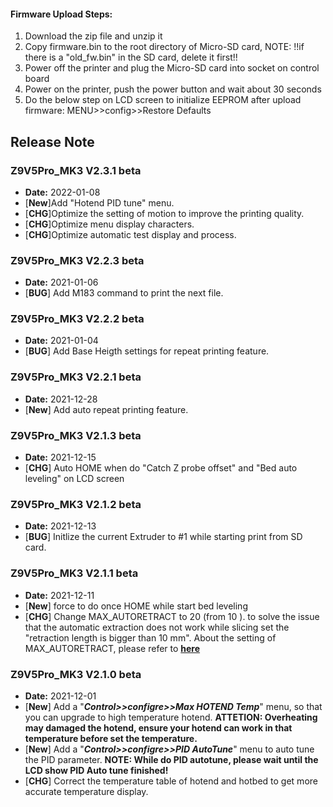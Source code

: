 #### Firmware Upload Steps:
1. Download the zip file and unzip it
2. Copy firmware.bin to the root directory of Micro-SD card, 
NOTE: !!if there is a "old_fw.bin" in the SD card, delete it first!!
3. Power off the printer and plug the Micro-SD card into socket on control board
4. Power on the printer, push the power button and wait about 30 seconds
5. Do the below step on LCD screen to initialize EEPROM after upload firmware:
MENU>>config>>Restore Defaults

## Release Note
### Z9V5Pro_MK3 V2.3.1 beta
- **Date:** 2022-01-08
- [**New**]Add "Hotend PID tune" menu.  
- [**CHG**]Optimize the setting of motion to improve the printing quality.  
- [**CHG**]Optimize menu display characters.
- [**CHG**]Optimize automatic test display and process.

### Z9V5Pro_MK3 V2.2.3 beta
- **Date:** 2021-01-06
- [**BUG**] Add M183 command to print the next file. 

### Z9V5Pro_MK3 V2.2.2 beta
- **Date:** 2021-01-04
- [**BUG**] Add Base Heigth settings for repeat printing feature. 

### Z9V5Pro_MK3 V2.2.1 beta
- **Date:** 2021-12-28
- [**New**] Add auto repeat printing feature. 

### Z9V5Pro_MK3 V2.1.3 beta
- **Date:** 2021-12-15 
- [**CHG**] Auto HOME when do "Catch Z probe offset" and "Bed auto leveling" on LCD screen

### Z9V5Pro_MK3 V2.1.2 beta
- **Date:** 2021-12-13 
- [**BUG**] Initlize the current Extruder to #1 while starting print from SD card.   

### Z9V5Pro_MK3 V2.1.1 beta
- **Date:** 2021-12-11 
- [**New**] force to do once HOME while start bed leveling
- [**CHG**] Change MAX_AUTORETRACT to 20 (from 10 ). to solve the issue that the automatic extraction does not work while slicing set the "retraction length is bigger than 10 mm". About the setting of MAX_AUTORETRACT, please refer to  [**here**](https://marlinfw.org/docs/configuration/configuration.html#firmware-retraction)  

### Z9V5Pro_MK3 V2.1.0 beta 
- **Date:** 2021-12-01 
- [**New**] Add a "***Control>>configre>>Max HOTEND Temp***" menu, so that you can upgrade to high temperature hotend. **ATTETION: Overheating may damaged the hotend, ensure your hotend can work in that temperature before set the temperature.**  
- [**New**] Add a "***Control>>configre>>PID AutoTune***" menu to auto tune the PID parameter.   **NOTE: While do PID autotune, please wait until the LCD show PID Auto tune finished!**  
- [**CHG**] Correct the temperature table of hotend and hotbed to get more accurate temperature display.  
